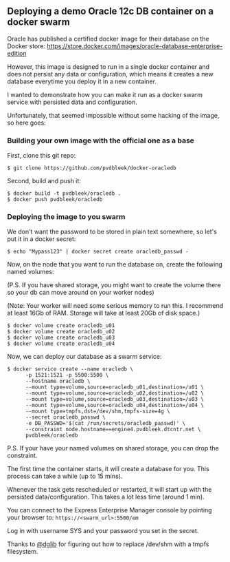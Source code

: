 ## Deploying a demo Oracle 12c DB container on a docker swarm

Oracle has published a certified docker image for their database on the Docker store:
<https://store.docker.com/images/oracle-database-enterprise-edition>

However, this image is designed to run in a single docker container and does not persist any data or configuration, which means it creates a new database everytime you deploy it in a new container.

I wanted to demonstrate how you can make it run as a docker swarm service with persisted data and configuration.

Unfortunately, that seemed impossible without some hacking of the image, so here goes:

### Building your own image with the official one as a base

First, clone this git repo:

````
$ git clone https://github.com/pvdbleek/docker-oracledb
````

Second, build and push it:

````
$ docker build -t pvdbleek/oracledb .
$ docker push pvdbleek/oracledb
````
### Deploying the image to you swarm

We don't want the password to be stored in plain text somewhere, so let's put it in a docker secret:

````
$ echo "Mypass123" | docker secret create oracledb_passwd -
```` 

Now, on the node that you want to run the database on, create the following named volumes:

(P.S. If you have shared storage, you might want to create the volume there so your db can move around on your worker nodes)

(Note: Your worker will need some serious memory to run this. I recommend at least 16Gb of RAM. Storage will take at least 20Gb of disk space.)

````
$ docker volume create oracledb_u01
$ docker volume create oracledb_u02
$ docker volume create oracledb_u03
$ docker volume create oracledb_u04
````
Now, we can deploy our database as a swarm service:

````
$ docker service create --name oracledb \
      -p 1521:1521 -p 5500:5500 \
      --hostname oracledb \
      --mount type=volume,source=oracledb_u01,destination=/u01 \
      --mount type=volume,source=oracledb_u02,destination=/u02 \
      --mount type=volume,source=oracledb_u03,destination=/u03 \
      --mount type=volume,source=oracledb_u04,destination=/u04 \
      --mount type=tmpfs,dst=/dev/shm,tmpfs-size=4g \
      --secret oracledb_passwd \
      -e DB_PASSWD='$(cat /run/secrets/oracledb_passwd)' \
      --constraint node.hostname==engine4.pvdbleek.dtcntr.net \
      pvdbleek/oracledb
````
P.S. If your have your named volumes on shared storage, you can drop the constraint. 

The first time the container starts, it will create a database for you. This process can take a while (up to 15 mins).

Whenever the task gets rescheduled or restarted, it will start up with the persisted data/configuration. This takes a lot less time (around 1 min).

You can connect to the Express Enterprise Manager console by pointing your browser to:
```https://<swarm_url>:5500/em```

Log in with username SYS and your password you set in the secret.

Thanks to [@dglib](https://github.com/dglib) for figuring out how to replace /dev/shm with a tmpfs filesystem.

